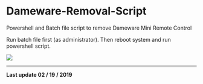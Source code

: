 # Dameware-Removal-Script

Powershell and Batch file script to remove Dameware Mini Remote Control

Run batch file first (as administrator). Then reboot system and run powershell script. 

<img src="https://i.imgur.com/fSWlxHx.png">

---

**Last update 02 / 19 / 2019** 
